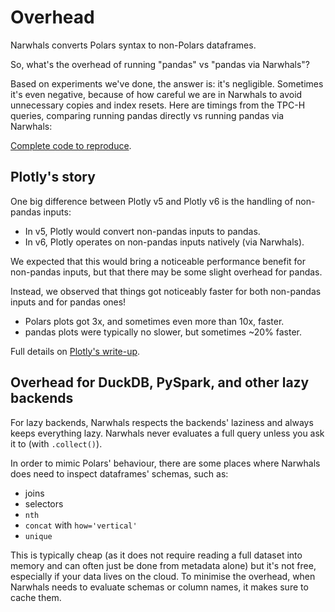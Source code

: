 # Overhead

Narwhals converts Polars syntax to non-Polars dataframes.

So, what's the overhead of running "pandas" vs "pandas via Narwhals"?

Based on experiments we've done, the answer is: it's negligible.
Sometimes it's even negative, because of how careful we are in Narwhals
to avoid unnecessary copies and index resets. Here are timings from the
TPC-H queries, comparing running pandas directly vs running pandas via Narwhals:

[Complete code to reproduce](https://www.kaggle.com/code/marcogorelli/narwhals-vs-pandas-overhead-tpc-h-s2).

## Plotly's story

One big difference between Plotly v5 and Plotly v6 is the handling of non-pandas inputs:

- In v5, Plotly would convert non-pandas inputs to pandas.
- In v6, Plotly operates on non-pandas inputs natively (via Narwhals).

We expected that this would bring a noticeable performance benefit for non-pandas inputs,
but that there may be some slight overhead for pandas.

Instead, we observed that things got noticeably faster for both non-pandas inputs and for
pandas ones!

- Polars plots got 3x, and sometimes even more than 10x, faster.
- pandas plots were typically no slower, but sometimes ~20% faster.

Full details on [Plotly's write-up](https://plotly.com/blog/chart-smarter-not-harder-universal-dataframe-support/).

## Overhead for DuckDB, PySpark, and other lazy backends

For lazy backends, Narwhals respects the backends' laziness and always keeps
everything lazy. Narwhals never evaluates a full query unless you ask it to
(with `.collect()`).

In order to mimic Polars' behaviour, there are some places
where Narwhals does need to inspect dataframes' schemas, such as:

- joins
- selectors
- `nth`
- `concat` with `how='vertical'`
- `unique`

This is typically cheap (as it does not require reading a full dataset into memory and
can often just be done from metadata alone) but it's not free, especially if your
data lives on the cloud. To minimise the overhead, when Narwhals needs to evaluate
schemas or column names, it makes sure to cache them.
